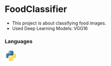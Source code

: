 # FoodClassifier

- This project is about classifying food images.
- Used Deep Learning Models: VGG16


<h3 align="left">Languages</h3>
<img src="https://raw.githubusercontent.com/devicons/devicon/master/icons/python/python-original.svg" alt="python" width="40" height="40"/> </a> <a href="https://pytorch.org/" target="_blank" rel="noreferrer"> 
